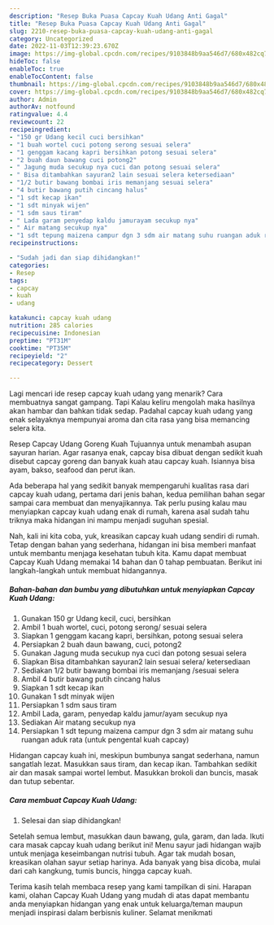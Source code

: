 ```yaml
---
description: "Resep Buka Puasa Capcay Kuah Udang Anti Gagal"
title: "Resep Buka Puasa Capcay Kuah Udang Anti Gagal"
slug: 2210-resep-buka-puasa-capcay-kuah-udang-anti-gagal
category: Uncategorized
date: 2022-11-03T12:39:23.670Z
image: https://img-global.cpcdn.com/recipes/9103848b9aa546d7/680x482cq70/capcay-kuah-udang-foto-resep-utama.jpg
hideToc: false
enableToc: true
enableTocContent: false
thumbnail: https://img-global.cpcdn.com/recipes/9103848b9aa546d7/680x482cq70/capcay-kuah-udang-foto-resep-utama.jpg
cover: https://img-global.cpcdn.com/recipes/9103848b9aa546d7/680x482cq70/capcay-kuah-udang-foto-resep-utama.jpg
author: Admin
authorAv: notfound
ratingvalue: 4.4
reviewcount: 22
recipeingredient:
- "150 gr Udang kecil cuci bersihkan"
- "1 buah wortel cuci potong serong sesuai selera"
- "1 genggam kacang kapri bersihkan potong sesuai selera"
- "2 buah daun bawang cuci potong2"
- " Jagung muda secukup nya cuci dan potong sesuai selera"
- " Bisa ditambahkan sayuran2 lain sesuai selera ketersediaan"
- "1/2 butir bawang bombai iris memanjang sesuai selera"
- "4 butir bawang putih cincang halus"
- "1 sdt kecap ikan"
- "1 sdt minyak wijen"
- "1 sdm saus tiram"
- " Lada garam penyedap kaldu jamurayam secukup nya"
- " Air matang secukup nya"
- "1 sdt tepung maizena campur dgn 3 sdm air matang suhu ruangan aduk rata untuk pengental kuah capcay"
recipeinstructions:

- "Sudah jadi dan siap dihidangkan!"
categories:
- Resep
tags:
- capcay
- kuah
- udang

katakunci: capcay kuah udang 
nutrition: 285 calories
recipecuisine: Indonesian
preptime: "PT31M"
cooktime: "PT35M"
recipeyield: "2"
recipecategory: Dessert

---
```



Lagi mencari ide resep capcay kuah udang yang menarik? Cara membuatnya sangat gampang. Tapi Kalau keliru mengolah maka hasilnya akan hambar dan bahkan tidak sedap. Padahal capcay kuah udang yang enak selayaknya mempunyai aroma dan cita rasa yang bisa memancing selera kita.


Resep Capcay Udang Goreng Kuah Tujuannya untuk menambah asupan sayuran harian. Agar rasanya enak, capcay bisa dibuat dengan sedikit kuah disebut capcay goreng dan banyak kuah atau capcay kuah. Isiannya bisa ayam, bakso, seafood dan perut ikan.

Ada beberapa hal yang sedikit banyak mempengaruhi kualitas rasa dari capcay kuah udang, pertama dari jenis bahan, kedua pemilihan bahan segar sampai cara membuat dan menyajikannya. Tak perlu pusing kalau mau menyiapkan capcay kuah udang enak di rumah, karena asal sudah tahu triknya maka hidangan ini mampu menjadi suguhan spesial.


Nah, kali ini kita coba, yuk, kreasikan capcay kuah udang sendiri di rumah. Tetap dengan bahan yang sederhana, hidangan ini bisa memberi manfaat untuk membantu menjaga kesehatan tubuh kita. Kamu dapat membuat Capcay Kuah Udang memakai 14 bahan dan 0 tahap pembuatan. Berikut ini langkah-langkah untuk membuat hidangannya.

<!--inarticleads1-->

##### Bahan-bahan dan bumbu yang dibutuhkan untuk menyiapkan Capcay Kuah Udang:

1. Gunakan 150 gr Udang kecil, cuci, bersihkan
1. Ambil 1 buah wortel, cuci, potong serong/ sesuai selera
1. Siapkan 1 genggam kacang kapri, bersihkan, potong sesuai selera
1. Persiapkan 2 buah daun bawang, cuci, potong2
1. Gunakan  Jagung muda secukup nya cuci dan potong sesuai selera
1. Siapkan  Bisa ditambahkan sayuran2 lain sesuai selera/ ketersediaan
1. Sediakan 1/2 butir bawang bombai iris memanjang /sesuai selera
1. Ambil 4 butir bawang putih cincang halus
1. Siapkan 1 sdt kecap ikan
1. Gunakan 1 sdt minyak wijen
1. Persiapkan 1 sdm saus tiram
1. Ambil  Lada, garam, penyedap kaldu jamur/ayam secukup nya
1. Sediakan  Air matang secukup nya
1. Persiapkan 1 sdt tepung maizena campur dgn 3 sdm air matang suhu ruangan aduk rata (untuk pengental kuah capcay)


Hidangan capcay kuah ini, meskipun bumbunya sangat sederhana, namun sangatlah lezat. Masukkan saus tiram, dan kecap ikan. Tambahkan sedikit air dan masak sampai wortel lembut. Masukkan brokoli dan buncis, masak dan tutup sebentar. 

<!--inarticleads2-->

##### Cara membuat Capcay Kuah Udang:


1. Selesai dan siap dihidangkan!

Setelah semua lembut, masukkan daun bawang, gula, garam, dan lada. Ikuti cara masak capcay kuah udang berikut ini! Menu sayur jadi hidangan wajib untuk menjaga keseimbangan nutrisi tubuh. Agar tak mudah bosan, kreasikan olahan sayur setiap harinya. Ada banyak yang bisa dicoba, mulai dari cah kangkung, tumis buncis, hingga capcay kuah. 

Terima kasih telah membaca resep yang kami tampilkan di sini. Harapan kami, olahan Capcay Kuah Udang yang mudah di atas dapat membantu anda menyiapkan hidangan yang enak untuk keluarga/teman maupun menjadi inspirasi dalam berbisnis kuliner. Selamat menikmati
